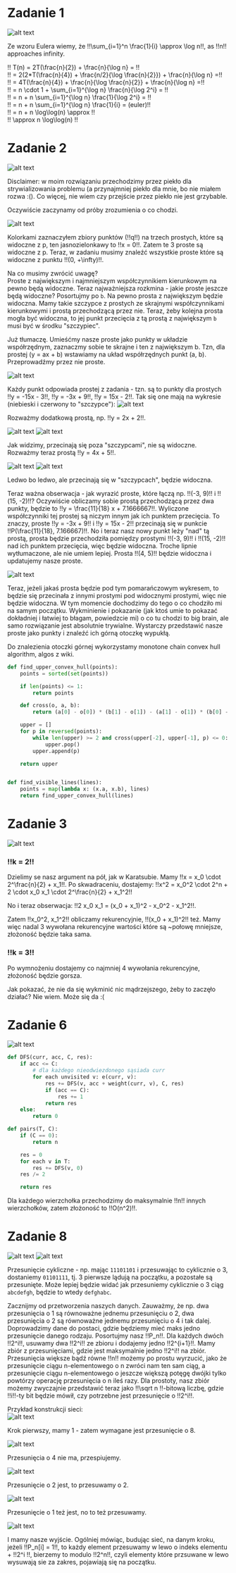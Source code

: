 # Zadanie 1

![alt text](images/3_1.png)

Ze wzoru Eulera wiemy, że !!\sum\_{i=1}^n \frac{1}{i} \approx \log n!!, as !!n!! approaches infinity.

!! T(n) = 2T(\frac{n}{2}) + \frac{n}{\log n} = !!  
!! = 2(2\*T(\frac{n}{4}) + \frac{n/2}{\log \frac{n}{2}}) + \frac{n}{\log n} =!!  
!! = 4T(\frac{n}{4}) + \frac{n}{\log \frac{n}{2}} + \frac{n}{\log n} =!!  
!! = n \cdot 1 + \sum\_{i=1}^{\log n} \frac{n}{\log 2^i} = !!  
!! = n + n \sum\_{i=1}^{\log n} \frac{1}{\log 2^i} = !!  
!! = n + n \sum\_{i=1}^{\log n} \frac{1}{i} = (euler)!!  
!! = n + n \log\log(n) \approx !!  
!! \approx n \log\log(n) !!

# Zadanie 2

![alt text](images/3_2.png)

Disclaimer: w moim rozwiązaniu przechodzimy przez piekło dla strywializowania problemu (a przynajmniej piekło dla mnie, bo nie miałem rozwa :(). Co więcej, nie wiem czy przejście przez piekło nie jest grzybable.

Oczywiście zaczynamy od próby zrozumienia o co chodzi.

![alt text](images/3_2_1.png)

Kolorkami zaznaczyłem zbiory punktów (!!q!!) na trzech prostych, które są widoczne z p, ten jasnozielonkawy to !!x = 0!!. Zatem te 3 proste są widoczne z p. Teraz, w zadaniu musimy znaleźć wszystkie proste które są widoczne z punktu !!(0, +\infty)!!.

Na co musimy zwrócić uwagę?  
Proste z największym i najmniejszym współczynnikiem kierunkowym na pewno będą widoczne. Teraz najważniejsza rozkmina - jakie proste jeszcze będą widoczne? Posortujmy po `b`. Na pewno prosta z największym będzie widoczna. Mamy takie szczypce z prostych ze skrajnymi współczynnikami kierunkowymi i prostą przechodzącą przez nie. Teraz, żeby kolejna prosta mogła być widoczna, to jej punkt przecięcia z tą prostą z największym `b` musi być w środku "szczypiec".

Już tłumaczę. Umieśćmy nasze proste jako punkty w układzie współrzędnym, zaznaczmy sobie te skrajne i ten z największym b. Tzn, dla prostej (y = ax + b) wstawiamy na układ współrzędnych punkt (a, b). Przeprowadźmy przez nie proste.

![alt text](images/3_2_2.png)

Każdy punkt odpowiada prostej z zadania - tzn. są to punkty dla prostych !!y = -15x - 3!!, !!y = -3x + 9!!, !!y = 15x - 2!!.
Tak się one mają na wykresie (niebieski i czerwony to "szczypce"):
![alt text](images/3_2_3.png)

Rozważmy dodatkową prostą, np. !!y = 2x + 2!!.

![alt text](images/3_2_5.png)
![alt text](images/3_2_4.png)

Jak widzimy, przecinają się poza "szczypcami", nie są widoczne. Rozważmy teraz prostą !!y = 4x + 5!!.

![alt text](images/3_2_6.png)
![alt text](images/3_2_7.png)

Ledwo bo ledwo, ale przecinają się w "szczypcach", będzie widoczna.

Teraz ważna obserwacja - jak wyrazić proste, które łączą np. !!(-3, 9)!! i !!(15, -2)!!? Oczywiście obliczamy sobie prostą przechodzącą przez dwa punkty, będzie to !!y = \frac{11}{18} x + 7.1666667!!. Wyliczone współczynniki tej prostej są niczym innym jak ich punktem przecięcia. To znaczy, proste !!y = -3x + 9!! i !!y = 15x - 2!! przecinają się w punkcie !!P(\frac{11}{18}, 7.166667)!!. No i teraz nasz nowy punkt leży "nad" tą prostą, prosta będzie przechodziła pomiędzy prostymi !!(-3, 9)!! i !!(15, -2)!! nad ich punktem przecięcia, więc będzie widoczna. Troche lipnie wytłumaczone, ale nie umiem lepiej. Prosta !!(4, 5)!! będzie widoczna i updatujemy nasze proste.

![alt text](images/3_2_8.png)

Teraz, jeżeli jakaś prosta będzie pod tym pomarańczowym wykresem, to będzie się przecinała z innymi prostymi pod widocznymi prostymi, więc nie będzie widoczna. W tym momencie dochodzimy do tego o co chodziło mi na samym początku. Wykminienie i pokazanie (jak ktoś umie to pokazać dokładniej i łatwiej to błagam, powiedzcie mi) o co tu chodzi to big brain, ale samo rozwiązanie jest absolutnie trywialne.
Wystarczy przedstawić nasze proste jako punkty i znaleźć ich górną otoczkę wypukłą.

Do znalezienia otoczki górnej wykorzystamy monotone chain convex hull algorithm, algos z wiki.

```python
def find_upper_convex_hull(points):
    points = sorted(set(points))

    if len(points) <= 1:
        return points

    def cross(o, a, b):
        return (a[0] - o[0]) * (b[1] - o[1]) - (a[1] - o[1]) * (b[0] - o[0])

    upper = []
    for p in reversed(points):
        while len(upper) >= 2 and cross(upper[-2], upper[-1], p) <= 0:
            upper.pop()
        upper.append(p)

    return upper


def find_visible_lines(lines):
    points = map(lambda x: (x.a, x.b), lines)
    return find_upper_convex_hull(lines)
```

# Zadanie 3

![alt text](images/3_3.png)

### !!k = 2!!

Dzielimy se nasz argument na pół, jak w Karatsubie. Mamy !!x = x_0 \cdot 2^\frac{n}{2} + x_1!!. Po skwadraceniu, dostajemy: !!x^2 = x_0^2 \cdot 2^n + 2 \cdot x_0 x_1 \cdot 2^\frac{n}{2} + x_1^2!!

No i teraz obserwacja: !!2 x_0 x_1 = (x_0 + x_1)^2 - x_0^2 - x_1^2!!.

Zatem !!x_0^2, x_1^2!! obliczamy rekurencyjnie, !!(x_0 + x_1)^2!! też. Mamy więc nadal 3 wywołana rekurencyjne wartości które są ~połowę mniejsze, złożoność będzie taka sama.

### !!k = 3!!

Po wymnożeniu dostajemy co najmniej 4 wywołania rekurencyjne, złożoność będzie gorsza.

Jak pokazać, że nie da się wykminić nic mądrzejszego, żeby to zaczęło działać? Nie wiem. Może się da :(

# Zadanie 6

![alt text](images/3_6.png)

```python
def DFS(curr, acc, C, res):
    if acc <= C:
        # dla każdego nieodwiezdonego sąsiada curr
        for each unvisited v: e(curr, v):
            res += DFS(v, acc + weight(curr, v), C, res)
            if (acc == C):
                res += 1
            return res
    else:
        return 0

def pairs(T, C):
    if (C == 0):
        return n

    res = 0
    for each v in T:
        res += DFS(v, 0)
    res /= 2

    return res
```

Dla każdego wierzchołka przechodzimy do maksymalnie !!n!! innych wierzchołków, zatem złożoność to !!O(n^2)!!.

# Zadanie 8

![alt text](images/3_8_1.png)
![alt text](images/3_8_2.png)

Przesunięcie cykliczne - np. mając `11101101` i przesuwając to cyklicznie o 3, dostaniemy `01101111`, tj. 3 pierwsze lądują na początku, a pozostałe są przesunięte. Może lepiej będzie widać jak przesuniemy cyklicznie o 3 ciąg `abcdefgh`, będzie to wtedy `defghabc`.

Zacznijmy od przetworzenia naszych danych. Zauważmy, że np. dwa przesunięcia o 1 są równoważne jednemu przesunięciu o 2, dwa przesunięcia o 2 są równoważne jednemu przesunięciu o 4 i tak dalej. Doprowadzimy dane do postaci, gdzie będziemy mieć maks jedno przesunięcie danego rodzaju. Posortujmy nasz !!P_n!!. Dla każdych dwóch !!2^i!!, usuwamy dwa !!2^i!! ze zbioru i dodajemy jedno !!2^{i+1}!!. Mamy zbiór z przesunięciami, gdzie jest maksymalnie jedno !!2^i!! na zbiór. Przesunięcia większe bądź równe !!n!! możemy po prostu wyrzucić, jako że przesunięcie ciągu n-elementowego o n zwróci nam ten sam ciąg, a przesunięcie ciągu n-elementowego o jeszcze większą potęgę dwójki tylko powtórzy operację przesunięcia o n ileś razy. Dla prostoty, nasz zbiór możemy zwyczajnie przedstawić teraz jako !!\sqrt n !!-bitową liczbę, gdzie !!i!!-ty bit będzie mówił, czy potrzebne jest przesunięcie o !!2^i!!.

Przykład konstrukcji sieci:  
![alt text](images/3_8_3.png)

Krok pierwszy, mamy 1 - zatem wymagane jest przesunięcie o 8.

![alt text](images/3_8_4.png)

Przesunięcia o 4 nie ma, przespiujemy.

![alt text](images/3_8_5.png)

Przesunięcie o 2 jest, to przesuwamy o 2.

![alt text](images/3_8_6.png)

Przesunięcie o 1 też jest, no to też przesuwamy.

![alt text](images/3_8_7.png)

I mamy nasze wyjście. Ogólniej mówiąc, budując sieć, na danym kroku, jeżeli !!P_n[i] = 1!!, to każdy element przesuwamy w lewo o indeks elementu + !!2^i !!, bierzemy to modulo !!2^n!!, czyli elementy które przsuwane w lewo wysuwają sie za zakres, pojawiają się na początku.
